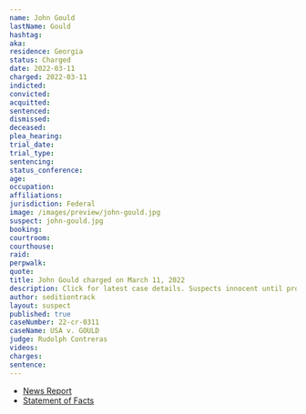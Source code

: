 ```yaml
---
name: John Gould
lastName: Gould
hashtag:
aka:
residence: Georgia
status: Charged
date: 2022-03-11
charged: 2022-03-11
indicted:
convicted:
acquitted:
sentenced:
dismissed:
deceased:
plea_hearing:
trial_date:
trial_type:
sentencing:
status_conference:
age:
occupation:
affiliations:
jurisdiction: Federal
image: /images/preview/john-gould.jpg
suspect: john-gould.jpg
booking:
courtroom:
courthouse:
raid:
perpwalk:
quote:
title: John Gould charged on March 11, 2022
description: Click for latest case details. Suspects innocent until proven guilty.
author: seditiontrack
layout: suspect
published: true
caseNumber: 22-cr-0311
caseName: USA v. GOULD
judge: Rudolph Contreras
videos:
charges:
sentence:
---
```

- [News Report](https://www.thedailybeast.com/alleged-capitol-rioter-john-gould-arrested-after-getting-outed-by-rioting-co-worker-jonathan-lauren)
- [Statement of Facts](https://www.justice.gov/usao-dc/case-multi-defendant/file/1483526/download)
